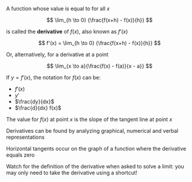 A function whose value is equal to for all $x$

$$
\lim_{h \to 0} {\frac{f(x+h) - f(x)}{h}}
$$

is called the **derivative** of $f(x)$, also known as $f'(x)$

$$
f'(x) = \lim_{h \to 0} {\frac{f(x+h) - f(x)}{h}}
$$

Or, alternatively, for a derivative at a point

$$
\lim_{x \to a}{\frac{f(x) - f(a)}{x - a}}
$$

If $y = f'(x)$, the notation for $f(x)$ can be:
- $f'(x)$
- $y'$
- $\frac{dy}{dx}$
- $\frac{d}{dx} f(x)$

The value for $f(x)$ at point $x$ is the slope of the tangent line at point $x$


Derivatives can be found by analyzing graphical, numerical and verbal representations

Horizontal tangents occur on the graph of a function where the derivative equals zero

Watch for the definition of the derivative when asked to solve a limit: you may only need to take the derivative using a shortcut!